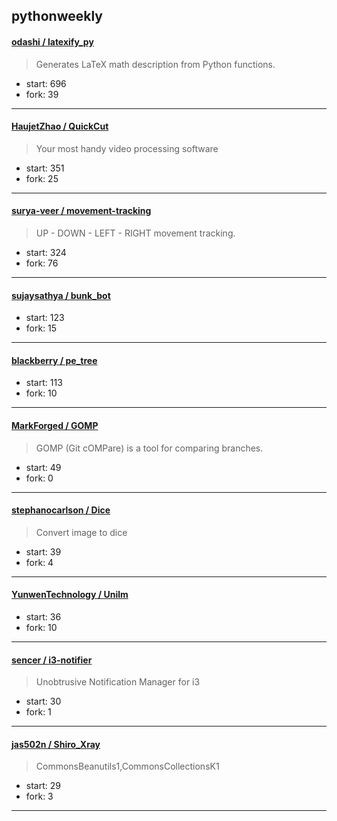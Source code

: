 ## pythonweekly

#### [odashi / latexify_py](https://github.com/odashi/latexify_py)

> Generates LaTeX math description from Python functions.

+ start: 696
+ fork: 39

----


#### [HaujetZhao / QuickCut](https://github.com/HaujetZhao/QuickCut)

> Your most handy video processing software

+ start: 351
+ fork: 25

----


#### [surya-veer / movement-tracking](https://github.com/surya-veer/movement-tracking)

> UP - DOWN - LEFT  - RIGHT movement tracking.

+ start: 324
+ fork: 76

----


#### [sujaysathya / bunk_bot](https://github.com/sujaysathya/bunk_bot)

> 

+ start: 123
+ fork: 15

----


#### [blackberry / pe_tree](https://github.com/blackberry/pe_tree)

> 

+ start: 113
+ fork: 10

----


#### [MarkForged / GOMP](https://github.com/MarkForged/GOMP)

> GOMP (Git cOMPare) is a tool for comparing branches.

+ start: 49
+ fork: 0

----


#### [stephanocarlson / Dice](https://github.com/stephanocarlson/Dice)

> Convert image to dice

+ start: 39
+ fork: 4

----


#### [YunwenTechnology / Unilm](https://github.com/YunwenTechnology/Unilm)

> 

+ start: 36
+ fork: 10

----


#### [sencer / i3-notifier](https://github.com/sencer/i3-notifier)

> Unobtrusive Notification Manager for i3

+ start: 30
+ fork: 1

----


#### [jas502n / Shiro_Xray](https://github.com/jas502n/Shiro_Xray)

> CommonsBeanutils1,CommonsCollectionsK1

+ start: 29
+ fork: 3

----


